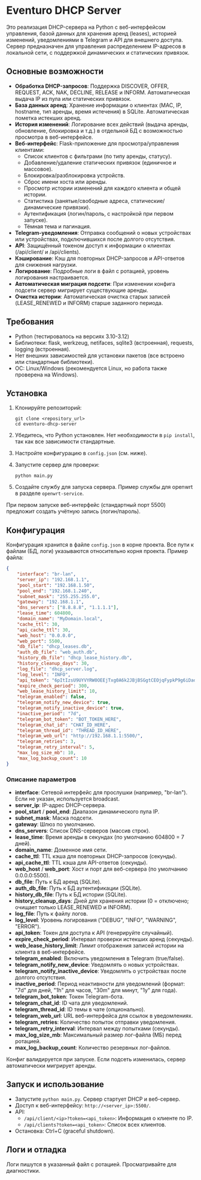 # Eventuro DHCP Server

Это реализация DHCP-сервера на Python с веб-интерфейсом управления, базой данных для хранения аренд (leases), историей изменений, уведомлениями в Telegram и API для внешнего доступа. Сервер предназначен для управления распределением IP-адресов в локальной сети, с поддержкой динамических и статических привязок.

## Основные возможности

- **Обработка DHCP-запросов**: Поддержка DISCOVER, OFFER, REQUEST, ACK, NAK, DECLINE, RELEASE и INFORM. Автоматическая выдача IP из пула или статических привязок.
- **База данных аренд**: Хранение информации о клиентах (MAC, IP, hostname, тип аренды, время истечения) в SQLite. Автоматическая пометка истекших аренд.
- **История изменений**: Логирование всех действий (выдача аренды, обновление, блокировка и т.д.) в отдельной БД с возможностью просмотра в веб-интерфейсе.
- **Веб-интерфейс**: Flask-приложение для просмотра/управления клиентами:
  - Список клиентов с фильтрами (по типу аренды, статусу).
  - Добавление/удаление статических привязок (единичное и массовое).
  - Блокировка/разблокировка устройств.
  - Сброс имени хоста или аренды.
  - Просмотр истории изменений для каждого клиента и общей истории.
  - Статистика (занятые/свободные адреса, статические/динамические привязки).
  - Аутентификация (логин/пароль, с настройкой при первом запуске).
  - Тёмная тема и пагинация.
- **Telegram-уведомления**: Отправка сообщений о новых устройствах или устройствах, подключившихся после долгого отсутствия.
- **API**: Защищённый токеном доступ к информации о клиентах (/api/client/<ip> и /api/clients).
- **Кэширование**: Кэш для повторных DHCP-запросов и API-ответов для снижения нагрузки.
- **Логирование**: Подробные логи в файл с ротацией, уровень логирования настраивается.
- **Автоматическая миграция подсети**: При изменении конфига подсети сервер мигрирует существующие аренды.
- **Очистка истории**: Автоматическая очистка старых записей (LEASE_RENEWED и INFORM) старше заданного периода.

## Требования

- Python (тестировалось на версиях 3.10-3.12)
- Библиотеки: flask, werkzeug, netifaces, sqlite3 (встроенная), requests, logging (встроенная).
- Нет внешних зависимостей для установки пакетов (все встроено или стандартные библиотеки).
- ОС: Linux/Windows (рекомендуется Linux, но работа также проверена на Windows).

## Установка

1. Клонируйте репозиторий:
   ```
   git clone <repository_url>
   cd eventuro-dhcp-server
   ```

2. Убедитесь, что Python установлен. Нет необходимости в `pip install`, так как все зависимости стандартные.

3. Настройте конфигурацию в `config.json` (см. ниже).

4. Запустите сервер для проверки:
   ```
   python main.py
   ```

5. Создайте службу для запуска сервера. Пример службы для openwrt в разделе `openwrt-service`.

При первом запуске веб-интерфейс (стандартный порт 5500) предложит создать учётную запись (логин/пароль).

## Конфигурация

Конфигурация хранится в файле `config.json` в корне проекта. Все пути к файлам (БД, логи) указываются относительно корня проекта. Пример файла:

```json
{
    "interface": "br-lan",
    "server_ip": "192.168.1.1",
    "pool_start": "192.168.1.50",
    "pool_end": "192.168.1.240",
    "subnet_mask": "255.255.255.0",
    "gateway": "192.168.1.1",
    "dns_servers": ["8.8.8.8", "1.1.1.1"],
    "lease_time": 604800,
    "domain_name": "MyDomain.local",
    "cache_ttl": 30,
    "api_cache_ttl": 30,
    "web_host": "0.0.0.0",
    "web_port": 5500,
    "db_file": "dhcp_leases.db",
    "auth_db_file": "web_auth.db",
    "history_db_file": "dhcp_lease_history.db",
    "history_cleanup_days": 30,
    "log_file": "dhcp_server.log",
    "log_level": "INFO",
    "api_token": "6pItIzsU9UYVYRW0OEEjTxg0A6k2JBjBSGgtCEOjqFypkP9g6iDadILVbzS4jLAj",
    "expire_check_period": 300,
    "web_lease_history_limit": 10,
    "telegram_enabled": false,
    "telegram_notify_new_device": true,
    "telegram_notify_inactive_device": true,
    "inactive_period": "7d",
    "telegram_bot_token": "BOT_TOKEN_HERE",
    "telegram_chat_id": "CHAT_ID_HERE",
    "telegram_thread_id": "THREAD_ID_HERE",
    "telegram_web_url": "http://192.168.1.1:5500/",
    "telegram_retries": 3,
    "telegram_retry_interval": 5,
    "max_log_size_mb": 10,
    "max_log_backup_count": 10
}
```

### Описание параметров

- **interface**: Сетевой интерфейс для прослушки (например, "br-lan"). Если не указан, используется broadcast.
- **server_ip**: IP-адрес DHCP-сервера.
- **pool_start** / **pool_end**: Диапазон динамического пула IP.
- **subnet_mask**: Маска подсети.
- **gateway**: Шлюз по умолчанию.
- **dns_servers**: Список DNS-серверов (массив строк).
- **lease_time**: Время аренды в секундах (по умолчанию 604800 = 7 дней).
- **domain_name**: Доменное имя сети.
- **cache_ttl**: TTL кэша для повторных DHCP-запросов (секунды).
- **api_cache_ttl**: TTL кэша для API-ответов (секунды).
- **web_host** / **web_port**: Хост и порт для веб-сервера (по умолчанию 0.0.0.0:5500).
- **db_file**: Путь к БД аренд (SQLite).
- **auth_db_file**: Путь к БД аутентификации (SQLite).
- **history_db_file**: Путь к БД истории (SQLite).
- **history_cleanup_days**: Дней для хранения истории (0 = отключено; очищает только LEASE_RENEWED и INFORM).
- **log_file**: Путь к файлу логов.
- **log_level**: Уровень логирования ("DEBUG", "INFO", "WARNING", "ERROR").
- **api_token**: Токен для доступа к API (генерируйте случайный).
- **expire_check_period**: Интервал проверки истекших аренд (секунды).
- **web_lease_history_limit**: Лимит отображения записей истории на клиента в веб-интерфейсе.
- **telegram_enabled**: Включить уведомления в Telegram (true/false).
- **telegram_notify_new_device**: Уведомлять о новых устройствах.
- **telegram_notify_inactive_device**: Уведомлять о устройствах после долгого отсутствия.
- **inactive_period**: Период неактивности для уведомлений (формат: "7d" для дней, "1h" для часов, "30m" для минут, "1y" для года).
- **telegram_bot_token**: Токен Telegram-бота.
- **telegram_chat_id**: ID чата для уведомлений.
- **telegram_thread_id**: ID темы в чате (опционально).
- **telegram_web_url**: URL веб-интерфейса для ссылок в уведомлениях.
- **telegram_retries**: Количество попыток отправки уведомления.
- **telegram_retry_interval**: Интервал между попытками (секунды).
- **max_log_size_mb**: Максимальный размер лог-файла (МБ) перед ротацией.
- **max_log_backup_count**: Количество резервных лог-файлов.

Конфиг валидируется при запуске. Если подсеть изменилась, сервер автоматически мигрирует аренды.

## Запуск и использование

- Запустите `python main.py`. Сервер стартует DHCP и веб-сервер.
- Доступ к веб-интерфейсу: `http://<server_ip>:5500/`.
- API: 
  - `/api/client/<ip>?token=<api_token>`: Информация о клиенте по IP.
  - `/api/clients?token=<api_token>`: Список всех клиентов.
- Остановка: Ctrl+C (graceful shutdown).

## Логи и отладка

Логи пишутся в указанный файл с ротацией. Просматривайте для диагностики.
